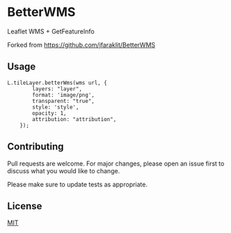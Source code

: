 # BetterWMS
Leaflet WMS + GetFeatureInfo

Forked from https://github.com/jfaraklit/BetterWMS

## Usage

```script
L.tileLayer.betterWms(wms url, {
        layers: "layer",
        format: 'image/png',
        transparent: "true",
        style: 'style',
        opacity: 1,
        attribution: "attribution",
    });
```

## Contributing
Pull requests are welcome. For major changes, please open an issue first to discuss what you would like to change.

Please make sure to update tests as appropriate.

## License
[MIT](https://choosealicense.com/licenses/mit/)
